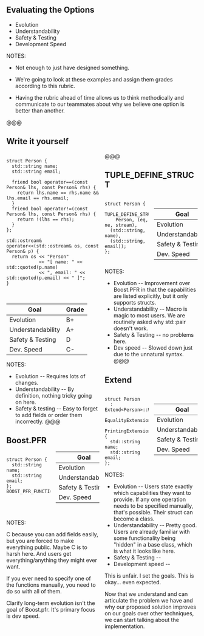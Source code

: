 ## Evaluating the Options

*  Evolution
*  Understandability
*  Safety & Testing
*  Development Speed

NOTES:

* Not enough to just have designed something.

* We're going to look at these examples and assign them grades according to this rubric.

* Having the rubric ahead of time allows us to think methodically and communicate
  to our teammates about why we believe one option is better than another.

@@@

## Write it yourself

<div style="column-count: 2">

```cc[]
struct Person {
  std::string name;
  std::string email;

  friend bool operator==(const Person& lhs, const Person& rhs) {
    return lhs.name == rhs.name && lhs.email == rhs.email;
  }
  friend bool operator!=(const Person& lhs, const Person& rhs) {
    return !(lhs == rhs);
  }
};

std::ostream& operator<<(std::ostream& os, const Person& p) {
  return os << "Person"
            << "[ name: " << std::quoted(p.name)
            << ", email: " << std::quoted(p.email) << " ]";
}

```
<!-- .element style="font-size:8pt;" -->

<br/>

| Goal              | Grade |
| ----------------- | ----- |
| Evolution         | B+ <!-- .element class="fragment" data-fragment-index="1" --> |
| Understandability | A+ <!-- .element class="fragment" data-fragment-index="1" --> |
| Safety & Testing  | D  <!-- .element class="fragment" data-fragment-index="1" --> |
| Dev. Speed        | C- <!-- .element class="fragment" data-fragment-index="1" --> |

NOTES:

* Evolution -- Requires lots of changes.
* Understandability -- By definition, nothing tricky going on here.
* Safety & testing -- Easy to forget to add fields or order them incorrectly.
@@@

## Boost.PFR

<div style="column-count: 2">

```cc[]
struct Person {
  std::string name;
  std::string email;
};
BOOST_PFR_FUNCTIONS_FOR(Person)
```
<!-- .element style="font-size:16pt;" -->

<br/>
<br/>

| Goal              | Grade |
| ----------------- | ------ |
| Evolution         | C  <!-- .element class="fragment" data-fragment-index="1" --> |
| Understandability | A- <!-- .element class="fragment" data-fragment-index="1" --> |
| Safety & Testing  | A+ <!-- .element class="fragment" data-fragment-index="1" --> |
| Dev. Speed        | A+ <!-- .element class="fragment" data-fragment-index="1" --> |
</div>

NOTES:

C because you can add fields easily, but you are forced to make everything
public. Maybe C is to harsh here. And users get everything/anything they might
ever want.

If you ever need to specify one of the functions manually, you need to do so with all of them.

Clarify long-term evolution isn't the goal of Boost.pfr. It's primary focus is
dev speed.

@@@

## TUPLE_DEFINE_STRUCT

<div style="column-count: 2">

```cc[]
struct Person {
  TUPLE_DEFINE_STRUCT(
    Person, (eq, ne, stream),
  (std::string, name),
  (std::string, email));
};
```

<br/>

| Goal              | Grade |
| ----------------- | ----- |
| Evolution         | B- <!-- .element class="fragment" data-fragment-index="1" --> |
| Understandability | C- <!-- .element class="fragment" data-fragment-index="1" --> |
| Safety & Testing  | A+ <!-- .element class="fragment" data-fragment-index="1" --> |
| Dev. Speed        | B  <!-- .element class="fragment" data-fragment-index="1" --> |

</div>

NOTES:

* Evolution -- Improvement over Boost.PFR in that the capabilities are listed explicitly, but it only supports structs.
* Understandability -- Macro is magic to most users. We are routinely asked why std::pair doesn't work.
* Safety & Testing -- no problems here.
* Dev speed -- Slowed down just due to the unnatural syntax.
@@@

## Extend

<div style="column-count: 2">

```cc[]
struct Person
  : Extend<Person>::With<
      EqualityExtension,
      PrintingExtension> {
  std::string name;
  std::string email;
};
```

<br/>

| Goal              | Grade |
| ----------------- | ----- |
| Evolution         | A  <!-- .element class="fragment" data-fragment-index="1" --> |
| Understandability | A- <!-- .element class="fragment" data-fragment-index="1" --> |
| Safety & Testing  | A+ <!-- .element class="fragment" data-fragment-index="1" --> |
| Dev. Speed        | A  <!-- .element class="fragment" data-fragment-index="1" --> |

</div>

NOTES:

* Evolution -- Users state exactly which capabilities they want to provide. If any one operation needs to be specified manually, that's possible. Their struct can become a class. 
* Understandability -- Pretty good. Users are already familiar with some functionality being "hidden" in a base class, which is what it looks like here.
* Safety & Testing -- 
* Development speed -- 

This is unfair. I set the goals. This is okay... even expected.

Now that we understand and can articulate the problem we have and why our
proposed solution improves on our goals over other techniques, we can start
talking about the implementation.

